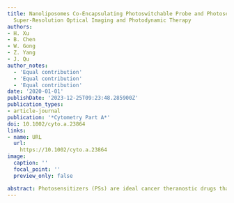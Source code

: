 ```yaml
---
title: Nanoliposomes Co-Encapsulating Photoswitchable Probe and Photosensitizer for
  Super-Resolution Optical Imaging and Photodynamic Therapy
authors:
- H. Xu
- B. Chen
- W. Gong
- Z. Yang
- J. Qu
author_notes:
  - 'Equal contribution'
  - 'Equal contribution'
  - 'Equal contribution'
date: '2020-01-01'
publishDate: '2023-12-25T09:23:48.285900Z'
publication_types:
- article-journal
publication: '*Cytometry Part A*'
doi: 10.1002/cyto.a.23864
links:
- name: URL
  url: 
    https://10.1002/cyto.a.23864
image:
  caption: ''
  focal_point: ''
  preview_only: false

abstract: Photosensitizers (PSs) are ideal cancer theranostic drugs that can be administered as both fluorescence imaging reagents and photodynamic therapy (PDT) drugs. To improve the tumoritropic behavior of PSs, nanoliposomes are presently being considered as optimal PSs carriers. Although nanoliposomal PSs have been utilized in clinical therapy, PSs localization and photosensitive processing in nanoliposomal PSs are rarely observed on nanoscale. Investigating changes in the fine structure of nanoliposomes under photosensitive processing will further our understanding of the photosensitive effect on nanoliposomal PSs. In this study, nanoliposomes co-encapsulating the PSs benzoporphyrin derivative monoacid A (BPD) and the photoswitchable probe Cy5-927 were prepared to realize PDT and nanoscale super-resolution optical imaging. The fine structures of nanoliposomal BPD and Cy5-927 (LBC) were visualized by a home-built stochastic optical reconstruction microscopy (STORM). Our PDT results showed that the photorelease and PDT efficiency of BPD were not decreased by co-encapsulating with Cy5-927 in LBC. Taken together, LBC can be used as a new optical probe and PDT reagent for investigating changes in nanoliposomes fine structure and micro-interaction in the cellular process of PDT. Therefore, our results deepened our understanding of liposome-based PDT for optimizing cancer treatment. © 2019 International Society for Advancement of Cytometry.
---
```

